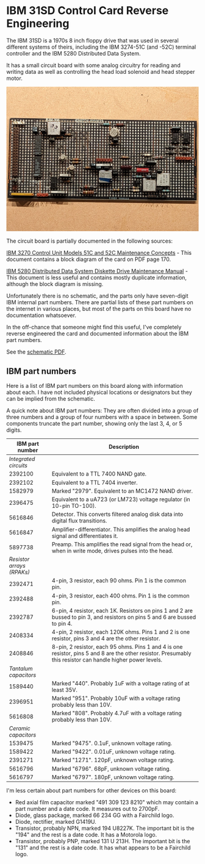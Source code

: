# IBM 31SD Control Card Reverse Engineering

The IBM 31SD is a 1970s 8 inch floppy drive that was used in several different systems of theirs, including the IBM 3274-51C (and -52C) terminal controller and the IBM 5280 Distributed Data System.

It has a small circuit board with some analog circuitry for reading and writing data as well as controlling the head load solenoid and head stepper motor.

![31SD Control Card](https://github.com/schlae/IBM31SD/blob/main/photos/31SDControlCard.jpg)

The circuit board is partially documented in the following sources:

[IBM 3270 Control Unit Models 51C and 52C Maintenance Concepts](http://www.bitsavers.org/pdf/ibm/3274/SY27-2528-2_3274_Contol_Unit_Models_51C_and_52C_Maintenance_Concepts_Feb81.pdf) - This document contains a block diagram of the card on PDF page 170.

[IBM 5280 Distributed Data System Diskette Drive Maintenance Manual](http://bitsavers.trailing-edge.com/pdf/ibm/5280/ce/SY31-0602-0_5280_Diskette_Drive_MIM_Mar80.pdf) - This document is less useful and contains mostly duplicate information, although the block diagram is missing.

Unfortunately there is no schematic, and the parts only have seven-digit IBM internal part numbers. There are partial lists of these part numbers on the internet in various places, but most of the parts on this board have no documentation whatsoever.

In the off-chance that someone might find this useful, I've completely reverse engineered the card and documented information about the IBM part numbers.

See the [schematic PDF](https://github.com/schlae/IBM31SD/blob/main/IBM31SD.pdf).

## IBM part numbers

Here is a list of IBM part numbers on this board along with information about each. I have not included physical locations or designators but they can be implied from the schematic.

A quick note about IBM part numbers: They are often divided into a group of three numbers and a group of four numbers with a space in between. Some components truncate the part number, showing only the last 3, 4, or 5 digits.

| IBM part number | Description |
| --------------- | ----------- |
| *Integrated circuits* | |
| 2392100 | Equivalent to a TTL 7400 NAND gate. |
| 2392102 | Equivalent to a TTL 7404 inverter. |
| 1582979   | Marked "2979". Equivalent to an MC1472 NAND driver. |
| 2396475 | Equivalent to a uA723 (or LM723) voltage regulator (in 10-pin TO-100).|
| 5616846 | Detector. This converts filtered analog disk data into digital flux transitions. |
| 5616847 | Amplifier-differentiator. This amplifies the analog head signal and differentiates it. |
| 5897738 | Preamp. This amplifies the read signal from the head or, when in write mode, drives pulses into the head. |
| *Resistor arrays (RPAKs)* | |
| 2392471 | 4-pin, 3 resistor, each 90 ohms. Pin 1 is the common pin. |
| 2392488 | 4-pin, 3 resistor, each 400 ohms. Pin 1 is the common pin. |
| 2392787 | 6-pin, 4 resistor, each 1K. Resistors on pins 1 and 2 are bussed to pin 3, and resistors on pins 5 and 6 are bussed to pin 4. |
| 2408334 | 4-pin, 2 resistor, each 120K ohms. Pins 1 and 2 is one resistor, pins 3 and 4 are the other resistor. |
| 2408846 | 8-pin, 2 resistor, each 95 ohms. Pins 1 and 4 is one resistor, pins 5 and 8 are the other resistor. Presumably this resistor can handle higher power levels. |
| *Tantalum capacitors* | |
| 1589440 | Marked "440". Probably 1uF with a voltage rating of at least 35V. |
| 2396951 | Marked "951". Probably 10uF with a voltage rating probably less than 10V. |
| 5616808 | Marked "808". Probably 4.7uF with a voltage rating probably less than 10V. |
| *Ceramic capacitors* | |
| 1539475 | Marked "9475". 0.1uF, unknown voltage rating. |
| 1589422 | Marked "9422". 0.01uF, unknown voltage rating. |
| 2391271 | Marked "1271". 120pF, unknown voltage rating. |
| 5616796 | Marked "6796". 68pF, unknown voltage rating. |
| 5616797 | Marked "6797". 180pF, unknown voltage rating. |

I'm less certain about part numbers for other devices on this board:

* Red axial film capacitor marked "491 309 123 8210" which may contain a part number and a date code. It measures out to 2700pF.
* Diode, glass package, marked 66 234 GG with a Fairchild logo.
* Diode, rectifier, marked G1419U.
* Transistor, probably NPN, marked 194 U8227K. The important bit is the "194" and the rest is a date code. It has a Motorola logo.
* Transistor, probably PNP, marked 131 U 213H. The important bit is the "131" and the rest is a date code. It has what appears to be a Fairchild logo.

